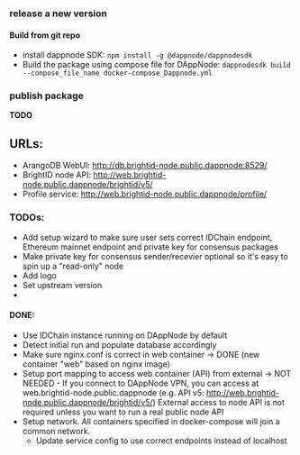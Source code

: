 ### release a new version
 
#### Build from git repo
- install dappnode SDK: `npm install -g @dappnode/dappnodesdk`
- Build the package using compose file for DAppNode: 
  `dappnodesdk build --compose_file_name docker-compose_Dappnode.yml`
  
### publish package
**TODO**

## URLs:
 - ArangoDB WebUI: http://db.brightid-node.public.dappnode:8529/
 - BrightID node API: http://web.brightid-node.public.dappnode/brightid/v5/
 - Profile service: http://web.brightid-node.public.dappnode/profile/ 

### TODOs:
- Add setup wizard to make sure user sets correct IDChain endpoint, Ethereum mainnet
  endpoint and private key for consensus packages
- Make private key for consensus sender/recevier optional so it's easy to spin up a "read-only" node
- Add logo
- Set upstream version
- 

#### DONE:
- Use IDChain instance running on DAppNode by default
- Detect initial run and populate database accordingly
- Make sure nginx.conf is correct in web container
  -> DONE (new container "web" based on nginx image)
- Setup port mapping to access web container (API) from external
  -> NOT NEEDED - If you connect to DAppNode VPN, you can access at 
     web.brightid-node.public.dappnode (e.g. API v5: http://web.brightid-node.public.dappnode/brightid/v5/)
     External access to node API is not required unless you want to run a real public node API
- Setup network. All containers specified in docker-compose will join a common network.
    - Update service config to use correct endpoints instead of localhost
  
